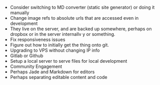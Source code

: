 - Consider switching to MD converter (static site generator) or doing it manually
- Change image refs to absolute urls that are accessed even in development
- They live on the server, and are backed up somewhere, perhaps on dropbox or in the server internallv   y or something.
- Fix responsiveness issues
- Figure out how to initially get the thing onto git. 
- Upgrading to VPS without changing IP info
- Gitlab or Github
- Setup a local server to serve files for local development
- Community Engagement
- Perhaps Jade and Markdown for editors
- Perhaps separating editable content and code
